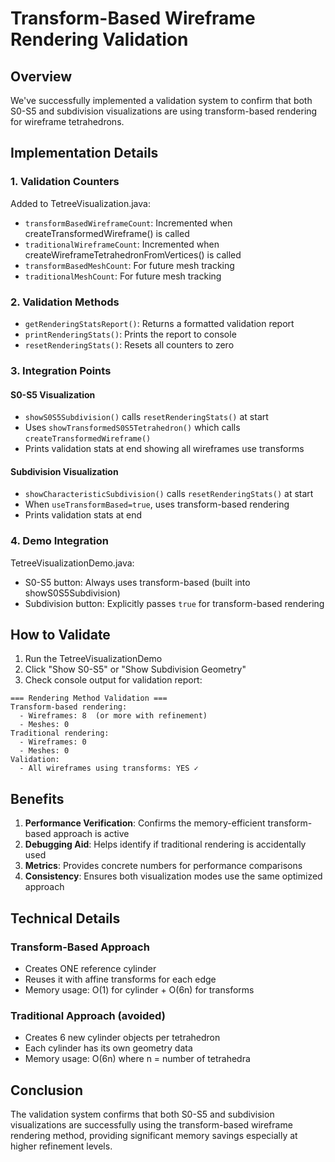 # Transform-Based Wireframe Rendering Validation

## Overview
We've successfully implemented a validation system to confirm that both S0-S5 and subdivision visualizations are using transform-based rendering for wireframe tetrahedrons.

## Implementation Details

### 1. Validation Counters
Added to TetreeVisualization.java:
- `transformBasedWireframeCount`: Incremented when createTransformedWireframe() is called
- `traditionalWireframeCount`: Incremented when createWireframeTetrahedronFromVertices() is called
- `transformBasedMeshCount`: For future mesh tracking
- `traditionalMeshCount`: For future mesh tracking

### 2. Validation Methods
- `getRenderingStatsReport()`: Returns a formatted validation report
- `printRenderingStats()`: Prints the report to console
- `resetRenderingStats()`: Resets all counters to zero

### 3. Integration Points

#### S0-S5 Visualization
- `showS0S5Subdivision()` calls `resetRenderingStats()` at start
- Uses `showTransformedS0S5Tetrahedron()` which calls `createTransformedWireframe()`
- Prints validation stats at end showing all wireframes use transforms

#### Subdivision Visualization  
- `showCharacteristicSubdivision()` calls `resetRenderingStats()` at start
- When `useTransformBased=true`, uses transform-based rendering
- Prints validation stats at end

### 4. Demo Integration
TetreeVisualizationDemo.java:
- S0-S5 button: Always uses transform-based (built into showS0S5Subdivision)
- Subdivision button: Explicitly passes `true` for transform-based rendering

## How to Validate

1. Run the TetreeVisualizationDemo
2. Click "Show S0-S5" or "Show Subdivision Geometry"
3. Check console output for validation report:

```
=== Rendering Method Validation ===
Transform-based rendering:
  - Wireframes: 8  (or more with refinement)
  - Meshes: 0
Traditional rendering:
  - Wireframes: 0
  - Meshes: 0
Validation:
  - All wireframes using transforms: YES ✓
```

## Benefits

1. **Performance Verification**: Confirms the memory-efficient transform-based approach is active
2. **Debugging Aid**: Helps identify if traditional rendering is accidentally used
3. **Metrics**: Provides concrete numbers for performance comparisons
4. **Consistency**: Ensures both visualization modes use the same optimized approach

## Technical Details

### Transform-Based Approach
- Creates ONE reference cylinder
- Reuses it with affine transforms for each edge
- Memory usage: O(1) for cylinder + O(6n) for transforms

### Traditional Approach (avoided)
- Creates 6 new cylinder objects per tetrahedron
- Each cylinder has its own geometry data
- Memory usage: O(6n) where n = number of tetrahedra

## Conclusion
The validation system confirms that both S0-S5 and subdivision visualizations are successfully using the transform-based wireframe rendering method, providing significant memory savings especially at higher refinement levels.